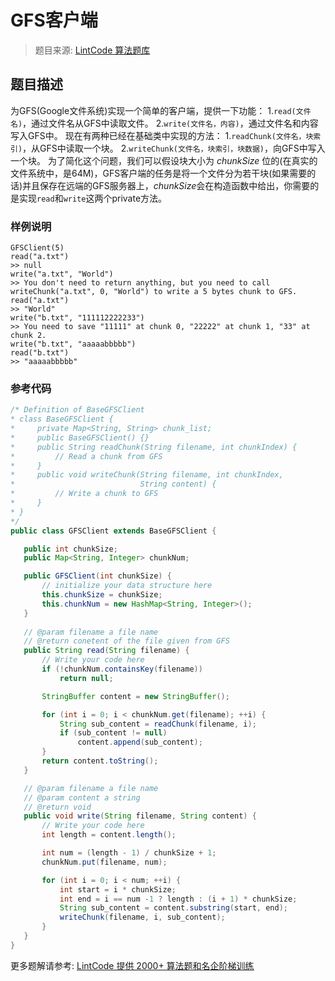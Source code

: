 # GFS客户端
 > 题目来源: [LintCode 算法题库](https://www.lintcode.com/problem/gfs-client/?utm_source=sc-github-wzz)
 ## 题目描述
 为GFS(Google文件系统)实现一个简单的客户端，提供一下功能：
	1.`read(文件名)`，通过文件名从GFS中读取文件。
	2.`write(文件名，内容)`，通过文件名和内容写入GFS中。
现在有两种已经在基础类中实现的方法：
	1.`readChunk(文件名，块索引)`，从GFS中读取一个块。
	2.`writeChunk(文件名，块索引，块数据)`，向GFS中写入一个块。
为了简化这个问题，我们可以假设块大小为 *chunkSize* 位的(在真实的文件系统中，是64M)，GFS客户端的任务是将一个文件分为若干块(如果需要的话)并且保存在远端的GFS服务器上，*chunkSize*会在构造函数中给出，你需要的是实现`read`和`write`这两个private方法。
 ### 样例说明
 ```
GFSClient(5)
read("a.txt")
>> null
write("a.txt", "World")
>> You don't need to return anything, but you need to call writeChunk("a.txt", 0, "World") to write a 5 bytes chunk to GFS.
read("a.txt")
>> "World"
write("b.txt", "111112222233")
>> You need to save "11111" at chunk 0, "22222" at chunk 1, "33" at chunk 2.
write("b.txt", "aaaaabbbbb")
read("b.txt")
>> "aaaaabbbbb"
```
 ### 参考代码
 ```java
/* Definition of BaseGFSClient
 * class BaseGFSClient {
 *     private Map<String, String> chunk_list;
 *     public BaseGFSClient() {}
 *     public String readChunk(String filename, int chunkIndex) {
 *         // Read a chunk from GFS
 *     }
 *     public void writeChunk(String filename, int chunkIndex,
 *                            String content) {
 *         // Write a chunk to GFS
 *     }
 * }
 */
public class GFSClient extends BaseGFSClient {

    public int chunkSize;
    public Map<String, Integer> chunkNum;

    public GFSClient(int chunkSize) {
        // initialize your data structure here
        this.chunkSize = chunkSize;
        this.chunkNum = new HashMap<String, Integer>();
    }
    
    // @param filename a file name
    // @return conetent of the file given from GFS
    public String read(String filename) {
        // Write your code here
        if (!chunkNum.containsKey(filename))
            return null;

        StringBuffer content = new StringBuffer();

        for (int i = 0; i < chunkNum.get(filename); ++i) {
            String sub_content = readChunk(filename, i);
            if (sub_content != null)
                content.append(sub_content);
        }
        return content.toString();
    }

    // @param filename a file name
    // @param content a string
    // @return void
    public void write(String filename, String content) {
        // Write your code here
        int length = content.length();

        int num = (length - 1) / chunkSize + 1;
        chunkNum.put(filename, num);

        for (int i = 0; i < num; ++i) {
            int start = i * chunkSize;
            int end = i == num -1 ? length : (i + 1) * chunkSize; 
            String sub_content = content.substring(start, end);
            writeChunk(filename, i, sub_content);
        }
    }
}

```
 更多题解请参考: [LintCode 提供 2000+ 算法题和名企阶梯训练](https://www.lintcode.com/problem/?utm_source=sc-github-wzz)